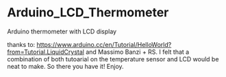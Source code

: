 # Arduino_LCD_Thermometer
Arduino thermometer with LCD display

thanks to: 
https://www.arduino.cc/en/Tutorial/HelloWorld?from=Tutorial.LiquidCrystal
and Massimo Banzi + RS.
I felt that a combination of both tutoarial on the temperature sensor and LCD would be neat to make.
So there you have it! 
Enjoy.
